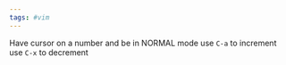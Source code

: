 ```yaml
---
tags: #vim
---
```



Have cursor on a number and be in NORMAL mode
use `C-a` to increment
use `C-x` to decrement